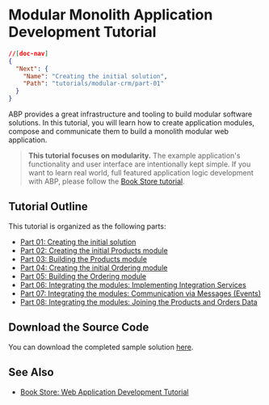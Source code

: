 # Modular Monolith Application Development Tutorial

````json
//[doc-nav]
{
  "Next": {
    "Name": "Creating the initial solution",
    "Path": "tutorials/modular-crm/part-01"
  }
}
````

ABP provides a great infrastructure and tooling to build modular software solutions. In this tutorial, you will learn how to create application modules, compose and communicate them to build a monolith modular web application.

> **This tutorial focuses on modularity.** The example application's functionality and user interface are intentionally kept simple. If you want to learn real world, full featured application logic development with ABP, please follow the [Book Store tutorial](../book-store/index.md).

## Tutorial Outline

This tutorial is organized as the following parts:

* [Part 01: Creating the initial solution](part-01.md)
* [Part 02: Creating the initial Products module](part-02.md)
* [Part 03: Building the Products module](part-03.md)
* [Part 04: Creating the initial Ordering module](part-04.md)
* [Part 05: Building the Ordering module](part-05.md)
* [Part 06: Integrating the modules: Implementing Integration Services](part-06.md)
* [Part 07: Integrating the modules: Communication via Messages (Events)](part-07.md)
* [Part 08: Integrating the modules: Joining the Products and Orders Data](part-08.md)

## Download the Source Code

You can download the completed sample solution [here](https://github.com/abpframework/abp-samples/tree/master/ModularCRM).

## See Also

* [Book Store: Web Application Development Tutorial](../book-store/index.md)